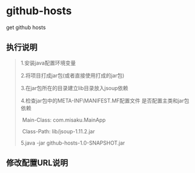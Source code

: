 # github-hosts
get github hosts






## 执行说明
> 1.安装java配置环境变量
>
> 2.将项目打成jar包(或者直接使用打成的jar包)
>
> 3.在jar包所在的目录建立lib目录放入jsoup依赖
>
> 4.检查jar包中的META-INF\MANIFEST.MF配置文件 是否配置主类和jar包依赖
>
> ​	Main-Class: com.misaku.MainApp
>
> ​	Class-Path: lib/jsoup-1.11.2.jar 
>
> 5.java -jar github-hosts-1.0-SNAPSHOT.jar 





## 修改配置URL说明



